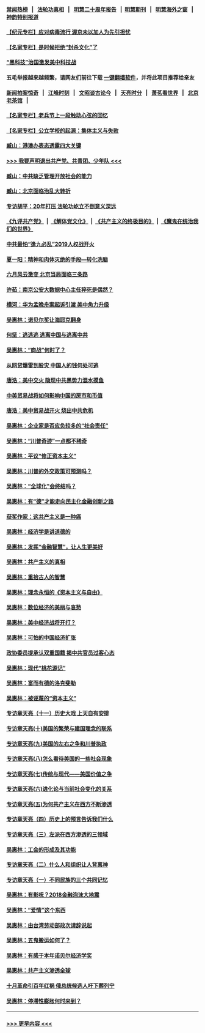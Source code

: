#### [禁闻热榜](热点新闻.md?=0)  &nbsp;&nbsp;|&nbsp;&nbsp; [法轮功真相](https://github.com/gfw-breaker/truth/blob/master/README.md?=0) &nbsp;&nbsp;|&nbsp;&nbsp; [明慧二十周年报告](https://github.com/gfw-breaker/mh-reports/blob/master/README.md?=0) &nbsp;&nbsp;|&nbsp;&nbsp;[明慧期刊](https://github.com/gfw-breaker/mh-qikan) &nbsp;&nbsp;|&nbsp;&nbsp; [明慧海外之窗](https://github.com/gfw-breaker/mh-news/blob/master/README.md?=0) &nbsp;&nbsp;|&nbsp;&nbsp; [神韵特别报道](https://github.com/gfw-breaker/mh-news/blob/master/shenyun.md?=0)
#### [【纪元专栏】应对病毒流行 渥京未以加人为先引担忧](../pages/nsc423/n11875714.md?t=02241231) 
#### [【名家专栏】是时候拒绝“封杀文化”了](../pages/nsc423/n11814093.md?t=02241231) 
#### [“黑科技”治国激发美中科技战](../pages/nsc423/n11638056.md?t=02241231) 
#### 五毛举报越来越频繁，请网友们前往下载 [一键翻墙软件](https://github.com/gfw-breaker/ssr-accounts)，并将此项目推荐给亲友
#### [新闻拍案惊奇](https://github.com/gfw-breaker/banned-news/blob/master/pages/link4.md) &nbsp;&nbsp;|&nbsp;&nbsp; [江峰时刻](https://github.com/gfw-breaker/banned-news/blob/master/pages/link4.md) &nbsp;&nbsp;|&nbsp;&nbsp; [文昭谈古论今](https://github.com/gfw-breaker/banned-news/blob/master/pages/link4.md) &nbsp;&nbsp;|&nbsp;&nbsp; [天亮时分](https://github.com/gfw-breaker/banned-news/blob/master/pages/link4.md) &nbsp;&nbsp;|&nbsp;&nbsp; [萧茗看世界](https://github.com/gfw-breaker/banned-news/blob/master/pages/link4.md) &nbsp;&nbsp;|&nbsp;&nbsp; [北京老茶馆](https://github.com/gfw-breaker/banned-news/blob/master/pages/link4.md) &nbsp;&nbsp;|&nbsp;&nbsp; 
#### [【名家专栏】老兵节上一段触动心弦的回忆](../pages/nsc423/n11646016.md?t=02241231) 
#### [【名家专栏】公立学校的起源：集体主义与失败](../pages/nsc423/n11601833.md?t=02241231) 
#### [臧山：港澳办表态透露四大关键](../pages/nsc423/n11421628.md?t=02241231) 
#### [>>> 我要声明退出共产党、共青团、少年队 <<<](https://github.com/begood0513/goodnews/blob/master/quit/letter.md) 
#### [臧山：中共缺乏管理开放社会的能力](../pages/nsc423/n11407457.md?t=02241231) 
#### [臧山：北京面临治乱大转折](../pages/nsc423/n11406895.md?t=02241231) 
#### [专访胡平：20年打压 法轮功屹立不倒意义深远](../pages/nsc423/n11398800.md?t=02241231) 
#### [《九评共产党》](https://github.com/begood0513/9ping.md/blob/master/README.md) &nbsp;|&nbsp; [《解体党文化》](../../../../jtdwh.md/blob/master/README.md)  &nbsp;|&nbsp; [《共产主义的终极目的》](../../../../gczydzjmd.md/blob/master/README.md) &nbsp;|&nbsp; [《魔鬼在统治我们的世界》](../../../../mgztzwmdsj.md/blob/master/README.md) 
#### [中共最怕“逢九必乱”2019人权战开火](../pages/nsc423/n11385248.md?t=02241231) 
#### [夏一阳：精神和肉体灭绝的手段—转化洗脑](../pages/nsc423/n11368250.md?t=02241231) 
#### [六月风云激变 北京当局面临三条路](../pages/nsc423/n11313668.md?t=02241231) 
#### [许茹：南京公安大数据中心主任猝死是偶然？](../pages/nsc423/n11064744.md?t=02241231) 
#### [横河：华为孟晚舟案起诉引渡 美中角力升级](../pages/nsc423/n11027230.md?t=02241231) 
#### [吴惠林：诺贝尔奖让海耶克翻身](../pages/nsc423/n10890049.md?t=02241231) 
#### [何坚：逃逃逃 逃离中国与逃离中共](../pages/nsc423/n10592891.md?t=02241231) 
#### [吴惠林：“商战”何时了？](../pages/nsc423/n10573558.md?t=02241231) 
#### [从网贷爆雷到股灾 中国人的钱何处可逃](../pages/nsc423/n10572800.md?t=02241231) 
#### [唐浩：美中交火 隐现中共黑势力混水摸鱼](../pages/nsc423/n10544040.md?t=02241231) 
#### [中美贸易战将如何影响中国的房市和币值](../pages/nsc423/n10543697.md?t=02241231) 
#### [唐浩：美中贸易战开火 烧出中共危机](../pages/nsc423/n10540126.md?t=02241231) 
#### [吴惠林：企业家是否应负较多的“社会责任”](../pages/nsc423/n10535022.md?t=02241231) 
#### [吴惠林：“川普奇迹”一点都不稀奇](../pages/nsc423/n10512808.md?t=02241231) 
#### [吴惠林：平议“修正资本主义”](../pages/nsc423/n10495724.md?t=02241231) 
#### [吴惠林：川普的外交政策可预测吗？](../pages/nsc423/n10462387.md?t=02241231) 
#### [吴惠林：“全球化”会终结吗？](../pages/nsc423/n10452838.md?t=02241231) 
#### [吴惠林：有“德”才能走向民主化金融创新之路](../pages/nsc423/n10432292.md?t=02241231) 
#### [获奖作家：这共产主义是一种癌](../pages/nsc423/n10431541.md?t=02241231) 
#### [吴惠林：经济学是讲道德的](../pages/nsc423/n10398014.md?t=02241231) 
#### [吴惠林：发挥“金融智慧”，让人生更美好](../pages/nsc423/n10375019.md?t=02241231) 
#### [吴惠林：共产主义的真相](../pages/nsc423/n10351394.md?t=02241231) 
#### [吴惠林：重拾古人的智慧](../pages/nsc423/n10337691.md?t=02241231) 
#### [吴惠林：理念永恒的《资本主义与自由》](../pages/nsc423/n10316274.md?t=02241231) 
#### [吴惠林：数位经济的美丽与哀愁](../pages/nsc423/n10292946.md?t=02241231) 
#### [吴惠林：美中经济战将开打？](../pages/nsc423/n10258825.md?t=02241231) 
#### [吴惠林：可怕的中国经济扩张](../pages/nsc423/n10219147.md?t=02241231) 
#### [政协委员提承认双重国籍 揭中共官员过客心态](../pages/nsc423/n10208809.md?t=02241231) 
#### [吴惠林：现代“桃花源记”](../pages/nsc423/n10185234.md?t=02241231) 
#### [吴惠林：富而有德的洛克斐勒](../pages/nsc423/n10142264.md?t=02241231) 
#### [吴惠林：被诬蔑的“资本主义”](../pages/nsc423/n10124816.md?t=02241231) 
#### [专访章天亮（十一）历史大戏 上天自有安排](../pages/nsc423/n10094905.md?t=02241231) 
#### [专访章天亮(十)美国的繁荣与建国理念的联系](../pages/nsc423/n10094899.md?t=02241231) 
#### [专访章天亮(九)美国的左右之争和川普执政](../pages/nsc423/n10094889.md?t=02241231) 
#### [专访章天亮(八)怎么看待美国的一些社会现象](../pages/nsc423/n10094857.md?t=02241231) 
#### [专访章天亮(七)传统与现代——美国价值之争](../pages/nsc423/n10093140.md?t=02241231) 
#### [专访章天亮(六)进化论与当前社会变化的关系](../pages/nsc423/n10092036.md?t=02241231) 
#### [专访章天亮(五)为何共产主义在西方不断渗透](../pages/nsc423/n10083620.md?t=02241231) 
#### [专访章天亮（四）历史上的预言告诉我们什么](../pages/nsc423/n10083606.md?t=02241231) 
#### [专访章天亮（三）左派在西方渗透的三领域](../pages/nsc423/n10081115.md?t=02241231) 
#### [吴惠林：工会的形成及其功能](../pages/nsc423/n10080633.md?t=02241231) 
#### [专访章天亮（二）什么人和组织让人背离神](../pages/nsc423/n10076637.md?t=02241231) 
#### [专访章天亮（一）不同民族的三个共同记忆](../pages/nsc423/n10074188.md?t=02241231) 
#### [吴惠林：有影呒？2018金融泡沫大地震](../pages/nsc423/n10040534.md?t=02241231) 
#### [吴惠林：“爱情”这个东西](../pages/nsc423/n10019423.md?t=02241231) 
#### [吴惠林：由台湾劳动部政次请辞说起](../pages/nsc423/n9979679.md?t=02241231) 
#### [吴惠林：五鬼搬运如何了？](../pages/nsc423/n9925338.md?t=02241231) 
#### [吴惠林：有感于本年诺贝尔经济学奖](../pages/nsc423/n9871883.md?t=02241231) 
#### [吴惠林：共产主义渗透全球](../pages/nsc423/n9812748.md?t=02241231) 
#### [十月革命引百年红祸 俄总统候选人吁下葬列宁](../pages/nsc423/n9810182.md?t=02241231) 
#### [吴惠林：停滞性膨胀何时来到？](../pages/nsc423/n9764136.md?t=02241231) 

----
#### [ >>> 更早内容 <<< ](../indexes/nsc423-earlier.md)
